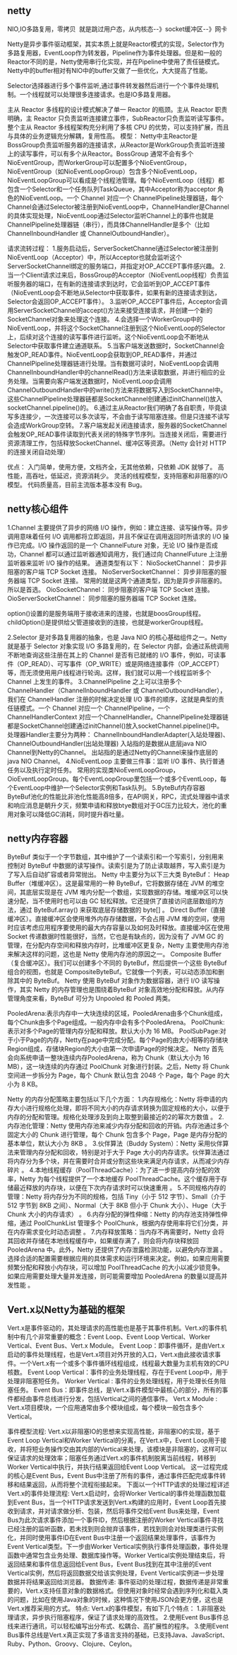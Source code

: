 ## netty
NIO,IO多路复用，零拷贝  就是跳过用户态，从内核态--》socket缓冲区--》网卡

Netty是异步事件驱动框架，其实本质上就是Reactor模式的实现，Selector作为多路复用器，EventLoop作为转发器，Pipeline作为事件处理器。但是和一般的Reactor不同的是，Netty使用串行化实现，并在Pipeline中使用了责任链模式。
Netty中的buffer相对有NIO中的buffer又做了一些优化，大大提高了性能。

Selector选择器进行多个事件监听,通过事件转发器然后进行一个个事件处理机制。一个线程就可以处理很多连接请求。也是IO多路复用器。

主从 Reactor 多线程的设计模式解决了单一 Reactor 的瓶颈。主从 Reactor 职责明确，主 Reactor 只负责监听连接建立事件，SubReactor只负责监听读写事件。整个主从 Reactor 多线程架构充分利用了多核 CPU 的优势，可以支持扩展，而且与具体的业务逻辑充分解耦，复用性高。
模型：
Netty中主Reactor是BossGroup负责监听服务器的连接请求，从Reactor是WorkGroup负责监听连接上的读写事件，可以有多个从Reactor。BossGroup 通常不会有多个 NioEventGroup，而WorkerGroup可以配置多个NioEventGroup，NioEventGroup（如NioEventLoopGroup）包含多个NioEventLoop，NioEventLoopGroup可以看成是个线程池管理。每个NioEventLoop（线程）都包含一个Selector和一个任务队列TaskQueue，其中Acceptor称为acceptor 角色的NioEventLoop。一个 Channel 对应一个 ChannelPipeline处理器链，每个Channel会通过Selector被注册到NioEventLoop中，ChannelHandler是Channel的具体实现处理，NioEventLoop通过Selector监听Channel上的事件也就是ChannelPipeline处理器链（串行），而具体ChannelHandler是多个（比如ChannelInboundHandler 或 ChannelOutboundHandler）。

请求流转过程：
1.服务启动后，ServerSocketChannel通过Selector被注册到NioEventLoop（Acceptor）中，所以Acceptor也就会监听这个ServerSocketChannel绑定的服务端口，并指定对OP_ACCEPT事件感兴趣。
2.当一个Client请求过来后，BossGroup的Acceptor（NioEventLoop线程）负责监听服务器的端口，在有新的连接请求到达时，它会监听到OP_ACCEPT事件（NioEventLoop会不断地从Selector中获取事件，如果有新的连接请求到达，Selector会返回OP_ACCEPT事件）。
3.监听OP_ACCEPT事件后，Acceptor会调用ServerSocketChannel的accept()方法来接受连接请求，并创建一个新的SocketChannel对象来处理这个连接。
4.会选择一个WorkerGroup中的NioEventLoop，并将这个SocketChannel注册到这个NioEventLoop的Selector上，后续对这个连接的读写事件进行监听。这个NioEventLoop会不断地从Selector中获取事件建立通道联系。
5.当客户端发送数据时，SocketChannel会触发OP_READ事件。NioEventLoop会获取到OP_READ事件，并通过ChannelPipeline处理器链进行处理。当有数据可读时，NioEventLoop会调用ChannelInboundHandler中的channelRead()方法来读取数据，并进行相应的业务处理。当需要向客户端发送数据时，NioEventLoop会调用ChannelOutboundHandler中的write()方法来将数据写入到SocketChannel中。这些ChannelPipeline处理器链都是SocketChannel创建通过initChannel()放入socketChannel.pipeline()的。
6.通过主从Reactor我们明确了各自职责，毕竟读写多连接少，一次连接可以多次读写，不会由于读写阻塞连接。但是只连接不读写会造成WorkGroup空转。
7.客户端发起关闭连接请求，服务器的SocketChannel会触发OP_READ事件读取到代表关闭的特殊字节序列。当连接关闭后，需要进行资源清理工作，包括释放SocketChannel、缓冲区等资源。（Netty 会针对 HTTP 的连接关闭自动处理）

优点：
入门简单，使用方便，文档齐全，无其他依赖，只依赖 JDK 就够了。
高性能，高吞吐，低延迟，资源消耗少。
灵活的线程模型，支持阻塞和非阻塞的I/O 模型。
代码质量高，目前主流版本基本没有 Bug。

## netty核心组件
1.Channel 主要提供了异步的网络 I/O 操作，例如：建立连接、读写操作等。异步调用意味着任何 I/O 调用都将立即返回，并且不保证在调用返回时所请求的 I/O 操作已完成。I/O 操作返回的是一个 ChannelFuture 对象，无论 I/O 操作是否成功，Channel 都可以通过监听器通知调用方，我们通过向 ChannelFuture 上注册监听器来监听 I/O 操作的结果。
通道类型有以下：
NioSocketChannel： 异步非阻塞的客户端 TCP Socket 连接。
NioServerSocketChannel： 异步非阻塞的服务器端 TCP Socket 连接。
常用的就是这两个通道类型，因为是异步非阻塞的。所以是首选。
OioSocketChannel： 同步阻塞的客户端 TCP Socket 连接。
OioServerSocketChannel： 同步阻塞的服务器端 TCP Socket 连接。

option()设置的是服务端用于接收进来的连接，也就是boosGroup线程。
childOption()是提供给父管道接收到的连接，也就是workerGroup线程。

2.Selector 是对多路复用器的抽象，也是 Java NIO 的核心基础组件之一。Netty 就是基于 Selector 对象实现 I/O 多路复用的，在 Selector 内部，会通过系统调用不断地查询这些注册在其上的 Channel 是否有已就绪的 I/O 事件，例如，可读事件（OP_READ）、可写事件（OP_WRITE）或是网络连接事件（OP_ACCEPT）等，而无须使用用户线程进行轮询。这样，我们就可以用一个线程监听多个 Channel 上发生的事件。
3.ChannelPipeline 之上可以注册多个 ChannelHandler（ChannelInboundHandler 或 ChannelOutboundHandler），我们在 ChannelHandler 注册的时候决定处理 I/O 事件的顺序，这就是典型的责任链模式。一个 Channel 对应一个 ChannelPipeline，一个 ChannelHandlerContext 对应一个ChannelHandler。ChannelPipeline处理器链都是SocketChannel创建通过initChannel()放入socketChannel.pipeline()中。
处理器Handler主要分为两种：
ChannelInboundHandlerAdapter(入站处理器)、ChannelOutboundHandler(出站处理器)
入站指的是数据从底层java NIO Channel到Netty的Channel。
出站指的是通过Netty的Channel来操作底层的java NIO Channel。
4.NioEventLoop 主要做三件事：监听 I/O 事件、执行普通任务以及执行定时任务。
常用的实现类NioEventLoopGroup，OioEventLoopGroup。每个EventLoopGroup里包括一个或多个EventLoop，每个EventLoop中维护一个Selector实例和Task队列。
5.ByteBuf内存容器
ByteBuf池化的性能比非池化性能高8倍多，在API网关，RPC，流式处理器中请求和响应消息是朝升夕灭，频繁申请和释放btye数组对于GC压力比较大，池化的重用对象可以降低GC消耗，同时提升吞吐量。

## netty内存容器
ByteBuf 类似于一个字节数组，其中维护了一个读索引和一个写索引，分别用来控制对 ByteBuf 中数据的读写操作。读索引是为了防止读取越界，写入索引是为了写入后自动扩容或者异常抛出。
Netty 中主要分为以下三大类 ByteBuf：
Heap Buffer（堆缓冲区）。这是最常用的一种 ByteBuf，它将数据存储在 JVM 的堆空间，其底层实现是在 JVM 堆内分配一个数组，实现数据的存储。堆缓冲区可以快速分配，当不使用时也可以由 GC 轻松释放。它还提供了直接访问底层数组的方法，通过 ByteBuf.array() 来获取底层存储数据的 byte[] 。
Direct Buffer（直接缓冲区）。直接缓冲区会使用堆外内存存储数据，不会占用 JVM 堆的空间，使用时应该考虑应用程序要使用的最大内存容量以及如何及时释放。直接缓冲区在使用 Socket 传递数据时性能很好，当然，它也是有缺点的，因为没有了 JVM GC 的管理，在分配内存空间和释放内存时，比堆缓冲区更复杂，Netty 主要使用内存池来解决这样的问题，这也是 Netty 使用内存池的原因之一。
Composite Buffer（复合缓冲区）。我们可以创建多个不同的 ByteBuf，然后提供一个这些 ByteBuf 组合的视图，也就是 CompositeByteBuf。它就像一个列表，可以动态添加和删除其中的 ByteBuf。
Netty 使用 ByteBuf 对象作为数据容器，进行 I/O 读写操作，其实 Netty 的内存管理也是围绕着ByteBuf 对象高效地分配和释放。从内存管理角度来看，ByteBuf 可分为 Unpooled 和 Pooled 两类。

PooledArena:表示内存中一大块连续的区域，PooledArena由多个Chunk组成，每个Chunk由多个Page组成。一般内存中会有多个PooledArena。
PoolChunk:表示对多个Page的管理内存分配和释放。默认大小为 16 MB。
PoolSubPage:对于小于Page的内存，Netty在page中完成分配。每个Page的由大小相等的存储块Region组成，存储块Region的大小由第一次申请Page的时候决定。
Netty 首先会向系统申请一整块连续内存PooledArena，称为 Chunk（默认大小为 16 MB），这一块连续的内存通过 PoolChunk 对象进行封装。之后，Netty 将 Chunk 空间进一步拆分为 Page，每个 Chunk 默认包含 2048 个 Page，每个 Page 的大小为 8 KB。

Netty 的内存分配策略主要包括以下几个方面：
1.内存规格化：Netty 将申请的内存大小进行规格化处理，即将不同大小的内存请求转换为固定规格的大小，以便于内存的分配和管理。规格化处理涉及到向上取整到最接近的2的幂次方数值 。
2.内存池化管理：Netty 使用内存池来减少内存分配和回收的开销。内存池通过多个固定大小的 Chunk 进行管理，每个 Chunk 包含多个 Page，Page 是内存分配的基本单位，默认大小为 8KB 。
3.伙伴算法（Buddy System）：Netty 采用伙伴算法来管理内存分配和回收，特别是对于大于 Page 大小的内存请求。伙伴算法通过将内存分为多个块，并在需要时合并或分割这些块来满足内存请求，从而减少内存碎片 。
4.本地线程缓存（PoolThreadCache）：为了进一步提高内存分配的效率，Netty 为每个线程提供了一个本地缓存 PoolThreadCache。这个缓存用于存储最近释放的内存块，以便在下次内存请求时可以快速重用 。
5.不同规格内存的管理：Netty 将内存分为不同的规格，包括 Tiny（小于 512 字节）、Small（介于 512 字节到 8KB 之间）、Normal（大于 8KB 但小于 Chunk 大小）、Huge（大于 Chunk 大小的内存请求） 。
6.内存分配的弹性伸缩：Netty 的内存池支持弹性伸缩，通过 PoolChunkList 管理多个 PoolChunk，根据内存使用率将它们分类，并在内存需求变化时动态调整 。
7.内存释放策略：当内存不再需要时，Netty 会将其回收并存储在本地线程缓存中，如果缓存满了，则会将内存块释放回 PooledArena 中。此外，Netty 还提供了内存泄露检测功能，以避免内存泄漏 。
选择合适的配置需要根据应用的具体需求和运行环境来决定。例如，如果应用需要频繁分配和释放小内存块，可以增加 PoolThreadCache 的大小以减少锁竞争。如果应用需要处理大量并发连接，则可能需要增加 PooledArena 的数量以提高并发性能 。

## Vert.x以Netty为基础的框架
Vert.x是事件驱动的，其处理请求的高性能也是基于其事件机制。Vert.x的事件机制中有几个非常重要的概念：Event Loop、Event Loop Vertical、Worker Vertical、Event Bus、Vert.x Module。
Event Loop：即事件循环，是由Vert.x启动的事件处理线程，也是Vert.x项目对外开放的入口，Vert.x由此接收请求事件。一个Vert.x有一个或多个事件循环线程组成，线程最大数量为主机有效的CPU核数。
Event Loop Vertical：事件的业务处理线程，存在于Event Loop中，用于处理非阻塞短任务。
Worker Vertical : 事件的业务处理线程，用于处理长任务阻塞任务。
Event Bus：即事件总线，是Vert.x事件模型中最核心的部分，所有的事件都经由事件总线进行分发，包括Vertical之间的通信事件。
Vert.x Module : Vert.x项目模块，一个应用通常由多个模块组成，每个模块一般包含多个Vertical。

事件模型流程:
Vert.x以非阻塞IO的思想来实现高性能，非阻塞IO的实现，基于Event Loop Vertical和Worker Vertical的分离，在Vert.x中，Event Loop用于接收，并将短业务操作交由其内部的Vertical来处理，该模块是非阻塞的，这样可以保证请求的处理效率；阻塞任务通过Vert.x的事件机制脱离当前线程，转移到Worker Vertical中执行，并执行结果返回给Event Loop Vertical。 这一过程完成的核心是Event Bus，Event Bus中注册了所有的事件，通过事件匹配完成事件转移和结果返回，从而将整个流程衔接起来。
下面以一个HTTP请求的处理过程详述Vert.x的事件处理流程: Vert.x启动时，会将Worker Vertical的事件处理函数加载到Event Bus，当一个HTTP请求发送到Vert.x构建的应用时，Event Loop首先接收到请求，并对请求做分析、包装，然后将事件交给Event Bus来处理，Event Bus为此次请求事件添加一个事件ID，然后根据注册的Worker Vertical事件寻找已经注册的监听函数，若未找到则会抛弃该事件，若找到则会对处理类进行实例化，并同时使用事件ID在Event Bus中注册一个返回结果处理事件，该事件为Event Vertical类型。下一步由Worker Vertical实例执行事件处理函数，事件处理函数中通常包含业务处理、数据库操作等。Worker Vertical实例处理结束后，将返回结果和事件信息返回给Event Bus，Event Bus找到在其中注册的Event Vertical实例，然后将返回数据交给该实例处理，Event Vertical实例进一步处理数据并将结果返回给浏览器。
数据传递:
事件驱动的处理过程，数据传递是非常重要的，Vert.x支持任意对象的数据格式。但使用对象时经常会遇到序列化和载入类的问题，比如在使用Java对象的时候，这种情况下使用JSON会更方便，这也是Vert.x推荐采用的方式。
特点:
Vert.x的事件模型，有如下几个特点：
1.非阻塞处理请求，异步执行阻塞程序，保证了请求处理的高效性。
2.使用Event Bus事件总线来进行通讯，可以轻松编写出分布式、松耦合、高扩展性的程序。
3.使用Event Bus事件总线是Vert.x真正实现了多语言支持的基础，已支持Java、JavaScript、Ruby、Python、Groovy、Clojure、Ceylon。

